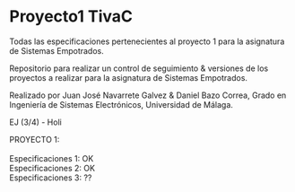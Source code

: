 # Proyecto1 TivaC
Todas las especificaciones pertenecientes al proyecto 1 para la asignatura de Sistemas Empotrados.

Repositorio para realizar un control de seguimiento & versiones de los proyectos a realizar para la asignatura de Sistemas Empotrados.

Realizado por Juan José Navarrete Galvez & Daniel Bazo Correa, Grado en Ingeniería de Sistemas Electrónicos, Universidad de Málaga.


EJ (3/4) - Holi

PROYECTO 1: </br></br>
Especificaciones 1: OK </br>
Especificaciones 2: OK </br>
Especificaciones 3: ??
